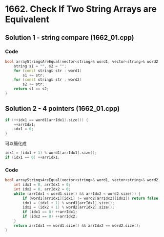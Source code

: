 # 1662. Check If Two String Arrays are Equivalent

## Solution 1 - string compare (1662_01.cpp)

### Code
```cpp
bool arrayStringsAreEqual(vector<string>& word1, vector<string>& word2) {
    string s1 = "", s2 = "";
    for (const string& str : word1)
        s1 += str;
    for (const string& str : word2)
        s2 += str;
    return s1 == s2;
}
```

## Solution 2 - 4 pointers (1662_01.cpp)

```cpp
if (++idx1 == word1[arrIdx1].size()) {
    ++arrIdx1;
    idx1 = 0;
}
```

可以簡化成

```cpp
idx1 = (idx1 + 1) % word1[arrIdx1].size();
if (idx1 == 0) ++arrIdx1;
```

### Code

```cpp
bool arrayStringsAreEqual(vector<string>& word1, vector<string>& word2) {
    int idx1 = 0, arrIdx1 = 0;
    int idx2 = 0, arrIdx2 = 0;
    while (arrIdx1 < word1.size() && arrIdx2 < word2.size()) {
        if (word1[arrIdx1][idx1] != word2[arrIdx2][idx2]) return false;
        idx1 = (idx1 + 1) % word1[arrIdx1].size();
        idx2 = (idx2 + 1) % word2[arrIdx2].size();
        if (idx1 == 0) ++arrIdx1;
        if (idx2 == 0) ++arrIdx2;
    }
    return arrIdx1 == word1.size() && arrIdx2 == word2.size();
}
```
